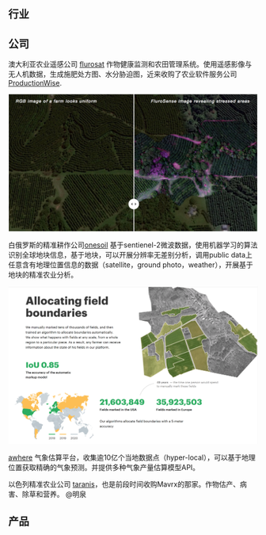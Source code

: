 ## 行业

## 公司
澳大利亚农业遥感公司 [flurosat](https://www.flurosat.com/) 作物健康监测和农田管理系统。使用遥感影像与无人机数据，生成施肥处方图、水分胁迫图，近来收购了农业软件服务公司[ProductionWise](https://productionwise.com.au/). 

![](images/FluroSat.jpg)

白俄罗斯的精准耕作公司[onesoil](https://onesoil.ai/en/) 基于sentienel-2微波数据，使用机器学习的算法识别全球地块信息，基于地块，可以开展分辨率无差别分析，调用public data上任意含有地理位置信息的数据（satellite，ground photo，weather），开展基于地块的精准农业分析。

![](images/onesoil.png)

[awhere](http://www.awhere.com/) 气象估算平台，收集逾10亿个当地数据点（hyper-local），可以基于地理位置获取精确的气象预测。并提供多种气象产量估算模型API。

以色列精准农业公司 [taranis](http://www.taranis.ag/)，也是前段时间收购Mavrx的那家。作物估产、病害、除草和营养。 @明泉

## 产品
